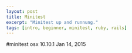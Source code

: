 ```yaml
---
layout: post
title: Minitest 
excerpt: "Minitest up and runnung."
tags: [intro, beginner, minitest, ruby, rails]
---
```

#minitest
osx 10.10.1     Jan 14, 2015

